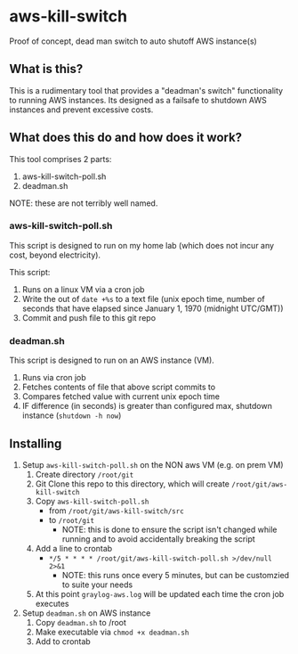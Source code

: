 # aws-kill-switch
Proof of concept, dead man switch to auto shutoff AWS instance(s)

## What is this?

This is a rudimentary tool that provides a "deadman's switch" functionality to running AWS instances.
Its designed as a failsafe to shutdown AWS instances and prevent excessive costs.

## What does this do and how does it work?

This tool comprises 2 parts:

1. aws-kill-switch-poll.sh
2. deadman.sh

NOTE: these are not terribly well named.

### aws-kill-switch-poll.sh

This script is designed to run on my home lab (which does not incur any cost, beyond electricity).

This script:

1. Runs on a linux VM via a cron job
2. Write the out of `date +%s` to a text file (unix epoch time, number of seconds that have elapsed since January 1, 1970 (midnight UTC/GMT))
3. Commit and push file to this git repo

### deadman.sh

This script is designed to run on an AWS instance (VM).

1. Runs via cron job
2. Fetches contents of file that above script commits to
3. Compares fetched value with current unix epoch time
4. IF difference (in seconds) is greater than configured max, shutdown instance (`shutdown -h now`)

## Installing

1. Setup `aws-kill-switch-poll.sh` on the NON aws VM (e.g. on prem VM)
    1. Create directory `/root/git`
    2. Git Clone this repo to this directory, which will create `/root/git/aws-kill-switch`
    3. Copy `aws-kill-switch-poll.sh`
        * from `/root/git/aws-kill-switch/src`
        * to `/root/git`
            * NOTE: this is done to ensure the script isn't changed while running and to avoid accidentally breaking the script
    4. Add a line to crontab
        * `*/5 * * * * /root/git/aws-kill-switch-poll.sh >/dev/null 2>&1`
            * NOTE: this runs once every 5 minutes, but can be customzied to suite your needs
    5. At this point `graylog-aws.log` will be updated each time the cron job executes
2. Setup `deadman.sh` on AWS instance
    1. Copy `deadman.sh` to /root
    2. Make executable via `chmod +x deadman.sh`
    3. Add to crontab
    
